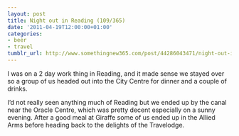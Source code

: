 ```yaml
---
layout: post
title: Night out in Reading (109/365)
date: '2011-04-19T12:00:00+01:00'
categories:
- beer
- travel
tumblr_url: http://www.somethingnew365.com/post/44286043471/night-out-in-reading-109365
---
```

I was on a 2 day work thing in Reading, and it made sense we stayed over so a group of us headed out into the City Centre for dinner and a couple of drinks.

I’d not really seen anything much of Reading but we ended up by the canal near the Oracle Centre, which was pretty decent especially on a sunny evening. After a good meal at Giraffe some of us ended up in the Allied Arms before heading back to the delights of the Travelodge.



